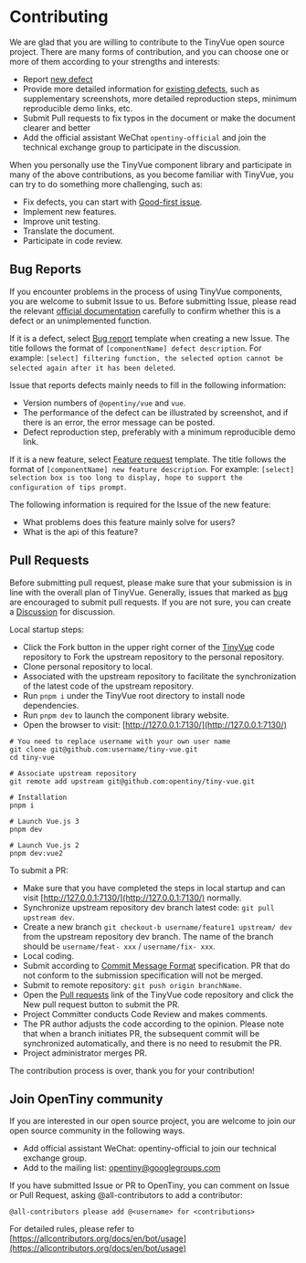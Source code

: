 # Contributing

We are glad that you are willing to contribute to the TinyVue open source project. There are many forms of contribution, and you can choose one or more of them according to your strengths and interests:

- Report [new defect](https://github.com/opentiny/tiny-vue/issues/new?template=bug-report.yml)
- Provide more detailed information for [existing defects](https://github.com/opentiny/tiny-vue/labels/bug), such as supplementary screenshots, more detailed reproduction steps, minimum reproducible demo links, etc.
- Submit Pull requests to fix typos in the document or make the document clearer and better
- Add the official assistant WeChat `opentiny-official` and join the technical exchange group to participate in the discussion.

When you personally use the TinyVue component library and participate in many of the above contributions, as you become familiar with TinyVue, you can try to do something more challenging, such as:

- Fix defects, you can start with [Good-first issue](https://github.com/opentiny/tiny-vue/labels/good%20first%20issue).
- Implement new features.
- Improve unit testing.
- Translate the document.
- Participate in code review.

## Bug Reports

If you encounter problems in the process of using TinyVue components, you are welcome to submit Issue to us. Before submitting Issue, please read the relevant [official documentation](https://opentiny.design) carefully to confirm whether this is a defect or an unimplemented function.

If it is a defect, select [Bug report](https://github.com/opentiny/tiny-vue/issues/new?template=bug-report.yml) template when creating a new Issue. The title follows the format of `[componentName] defect description`. For example: `[select] filtering function, the selected option cannot be selected again after it has been deleted`.

Issue that reports defects mainly needs to fill in the following information:
- Version numbers of `@opentiny/vue` and `vue`.
- The performance of the defect can be illustrated by screenshot, and if there is an error, the error message can be posted.
- Defect reproduction step, preferably with a minimum reproducible demo link.

If it is a new feature, select [Feature request](https://github.com/opentiny/tiny-vue/issues/new?template=feature-request.yml) template. The title follows the format of `[componentName] new feature description`. For example: `[select] selection box is too long to display, hope to support the configuration of tips prompt`.

The following information is required for the Issue of the new feature:
- What problems does this feature mainly solve for users?
- What is the api of this feature?

## Pull Requests

Before submitting pull request, please make sure that your submission is in line with the overall plan of TinyVue. Generally, issues that marked as [bug](https://github.com/opentiny/tiny-vue/labels/bug) are encouraged to submit pull requests. If you are not sure, you can create a [Discussion](https://github.com/opentiny/tiny-vue/discussions) for discussion.

Local startup steps:

- Click the Fork button in the upper right corner of the [TinyVue](https://github.com/opentiny/tiny-vue) code repository to Fork the upstream repository to the personal repository.
- Clone personal repository to local.
- Associated with the upstream repository to facilitate the synchronization of the latest code of the upstream repository.
- Run `pnpm i` under the TinyVue root directory to install node dependencies.
- Run `pnpm dev` to launch the component library website.
- Open the browser to visit: [http://127.0.0.1:7130/](http://127.0.0.1:7130/)

```shell
# You need to replace username with your own user name
git clone git@github.com:username/tiny-vue.git
cd tiny-vue

# Associate upstream repository
git remote add upstream git@github.com:opentiny/tiny-vue.git

# Installation
pnpm i

# Launch Vue.js 3
pnpm dev

# Launch Vue.js 2
pnpm dev:vue2
```

To submit a PR:

- Make sure that you have completed the steps in local startup and can visit [http://127.0.0.1:7130/](http://127.0.0.1:7130/) normally.
- Synchronize upstream repository dev branch latest code: `git pull upstream dev`.
- Create a new branch `git checkout-b username/feature1 upstream/ dev` from the upstream repository dev branch. The name of the branch should be `username/feat- xxx` / `username/fix- xxx`.
- Local coding.
- Submit according to [Commit Message Format](https://www.conventionalcommits.org/zh-hans/v1.0.0/) specification. PR that do not conform to the submission specification will not be merged.
- Submit to remote repository: `git push origin branchName`.
- Open the [Pull requests](https://github.com/opentiny/tiny-vue/pulls) link of the TinyVue code repository and click the New pull request button to submit the PR.
- Project Committer conducts Code Review and makes comments.
- The PR author adjusts the code according to the opinion. Please note that when a branch initiates PR, the subsequent commit will be synchronized automatically, and there is no need to resubmit the PR.
- Project administrator merges PR.

The contribution process is over, thank you for your contribution!

## Join OpenTiny community

If you are interested in our open source project, you are welcome to join our open source community in the following ways.

- Add official assistant WeChat: opentiny-official to join our technical exchange group.
- Add to the mailing list: opentiny@googlegroups.com

If you have submitted Issue or PR to OpenTiny, you can comment on Issue or Pull Request, asking @all-contributors to add a contributor:

```
@all-contributors please add @<username> for <contributions>
```

For detailed rules, please refer to [https://allcontributors.org/docs/en/bot/usage](https://allcontributors.org/docs/en/bot/usage)

